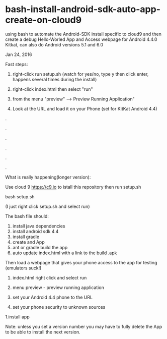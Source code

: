 # bash-install-android-sdk-auto-app-create-on-cloud9
using bash to automate the Android-SDK install specific to cloud9 and then create a debug Hello-Worled App and Access webpage for Android 4.4.0 Kitkat, can also do Android versions 5.1 and 6.0

Jan 24, 2016

Fast steps:

1. right-click run setup.sh (watch for yes/no, type y then click enter, happens several times during the install) 

1. right-click index.html then select "run"

1. from the menu "preview" --> Preview Running Application" 

1. Look at the URL and load it on your Phone (set for KitKat Android 4.4)








.

.

.

.

.

.

What is really happening(longer version):

Use cloud 9 https://c9.io to istall this repository then run setup.sh

bash setup.sh

(I just right click setup.sh and select run)

The bash file should:
1. install java dependencies
2. install android sdk 4.4
3. install gradle
4. create and App
5. ant or gradle build the app
6. auto update index.html with a link to the build .apk


Then load a webpage that gives your phone access to the app for testing (emulators suck!)

1. index.html right click and select run

1. menu preview - preview running application

1. set your Android 4.4 phone to the URL

1. set your phone security to unknown sources

1.install app





Note: unless you set a version number you may have to fully delete the App to be able to install the next version.

